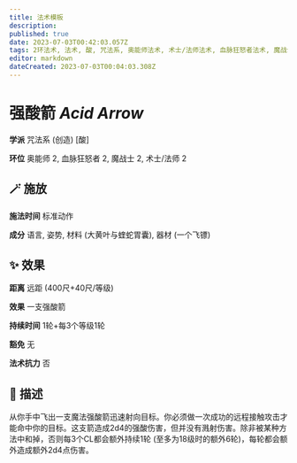 ```yaml
---
title: 法术模板
description: 
published: true
date: 2023-07-03T00:42:03.057Z
tags: 2环法术, 法术, 酸, 咒法系, 奥能师法术, 术士/法师法术, 血脉狂怒者法术, 魔战士法术
editor: markdown
dateCreated: 2023-07-03T00:04:03.308Z
---
```


# **强酸箭** *Acid Arrow*

**学派** 咒法系 (创造) \[酸\]

**环位** 奥能师 2, 血脉狂怒者 2, 魔战士 2, 术士/法师 2

## 🪄 施放

**施法时间** 标准动作

**成分** 语言, 姿势, 材料 (大黄叶与蝰蛇胃囊), 器材 (一个飞镖)

## ✨ 效果

**距离** 远距 (400尺+40尺/等级)

**效果** 一支强酸箭

**持续时间** 1轮+每3个等级1轮

**豁免** 无

**法术抗力** 否

## 📖 描述

从你手中飞出一支魔法强酸箭迅速射向目标。你必须做一次成功的远程接触攻击才能命中你的目标。这支箭造成2d4的强酸伤害，但并没有溅射伤害。除非被某种方法中和掉，否则每3个CL都会额外持续1轮 (至多为18级时的额外6轮)，每轮都会额外造成额外2d4点伤害。